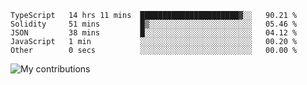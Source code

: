 <!--START_SECTION:waka-->

```text
TypeScript   14 hrs 11 mins  ██████████████████████▓░░   90.21 %
Solidity     51 mins         █▒░░░░░░░░░░░░░░░░░░░░░░░   05.46 %
JSON         38 mins         █░░░░░░░░░░░░░░░░░░░░░░░░   04.12 %
JavaScript   1 min           ░░░░░░░░░░░░░░░░░░░░░░░░░   00.20 %
Other        0 secs          ░░░░░░░░░░░░░░░░░░░░░░░░░   00.00 %
```

<!--END_SECTION:waka-->
<img src="https://github-readme-streak-stats.herokuapp.com/?user=pahas&theme=white" alt="My contributions" />
